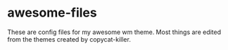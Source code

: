 # awesome-files
These are config files for my awesome wm theme.
Most things are edited from the themes created by copycat-killer.
